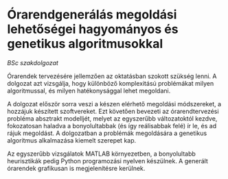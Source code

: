 # Órarendgenerálás megoldási lehetőségei hagyományos és genetikus algoritmusokkal

*BSc szakdolgozat*

Órarendek tervezésére jellemzően az oktatásban szokott szükség lenni. A dolgozat azt vizsgálja, hogy különböző komplexitású problémákat milyen algoritmussal, és milyen hatékonysággal lehet megoldani.

A dolgozat először sorra veszi a készen elérhető megoldási módszereket, a hozzájuk készített szoftvereket. Ezt követően bevezeti az órarendtervezési probléma absztrakt modelljét, melyet az egyszerűbb változatoktól kezdve, fokozatosan haladva a bonyolultabbak (és így reálisabbak felé) ír le, és ad rájuk megoldást. A dolgozatban a problémák megoldására a genetikus algoritmus alkalmazása kiemelt szerepet kap.

Az egyszerűbb vizsgálatok MATLAB környezetben, a bonyolultabb heurisztikák pedig Python programozási nyelven készülnek. A generált órarendek grafikusan is megjelenítésre kerülnek.
